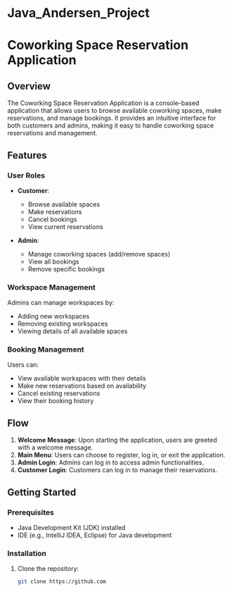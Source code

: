 # Java_Andersen_Project
# Coworking Space Reservation Application

## Overview
The Coworking Space Reservation Application is a console-based application that allows users to browse available coworking spaces, make reservations, and manage bookings. It provides an intuitive interface for both customers and admins, making it easy to handle coworking space reservations and management.

## Features

### User Roles
- **Customer**: 
  - Browse available spaces
  - Make reservations
  - Cancel bookings
  - View current reservations

- **Admin**:
  - Manage coworking spaces (add/remove spaces)
  - View all bookings
  - Remove specific bookings

### Workspace Management
Admins can manage workspaces by:
- Adding new workspaces
- Removing existing workspaces
- Viewing details of all available spaces

### Booking Management
Users can:
- View available workspaces with their details
- Make new reservations based on availability
- Cancel existing reservations
- View their booking history

## Flow
1. **Welcome Message**: Upon starting the application, users are greeted with a welcome message.
2. **Main Menu**: Users can choose to register, log in, or exit the application.
3. **Admin Login**: Admins can log in to access admin functionalities.
4. **Customer Login**: Customers can log in to manage their reservations.

## Getting Started

### Prerequisites
- Java Development Kit (JDK) installed
- IDE (e.g., IntelliJ IDEA, Eclipse) for Java development

### Installation
1. Clone the repository:
   ```bash
   git clone https://github.com
